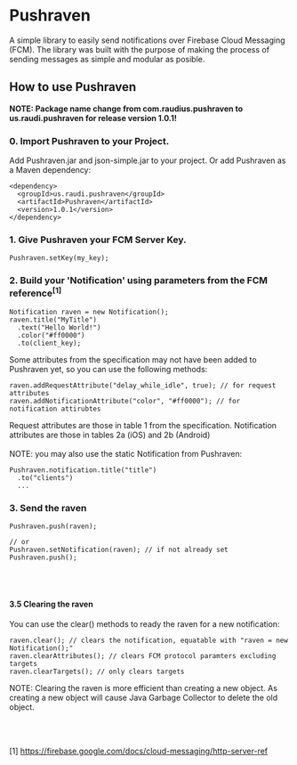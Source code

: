 # Pushraven

A simple library to easily send notifications over Firebase Cloud Messaging (FCM). 
The library was built with the purpose of making the process of sending messages as simple and modular as posible.

## How to use Pushraven

**NOTE: Package name change from com.raudius.pushraven to us.raudi.pushraven for release version 1.0.1!**

### 0. Import Pushraven to your Project.
Add Pushraven.jar and json-simple.jar to your project. Or add Pushraven as a Maven dependency:
```
<dependency>
  <groupId>us.raudi.pushraven</groupId>
  <artifactId>Pushraven</artifactId>
  <version>1.0.1</version>
</dependency>
```

### 1. Give Pushraven your FCM Server Key.
```
Pushraven.setKey(my_key);
```

### 2. Build your 'Notification' using parameters from the FCM reference<sup>[1]</sup>
```
Notification raven = new Notification();
raven.title("MyTitle")
  .text("Hello World!")
  .color("#ff0000")
  .to(client_key);
```
Some attributes from the specification may not have been added to Pushraven yet, so you can use the following methods:
```
raven.addRequestAttribute("delay_while_idle", true); // for request attributes
raven.addNotificationAttribute("color", "#ff0000"); // for notification attirubtes
```
Request attributes are those in table 1 from the specification.
Notification attributes are those in tables 2a (iOS) and 2b (Android)
<br /><br />
NOTE: you may also use the static Notification from Pushraven: 
```
Pushraven.notification.title("title")
  .to("clients")
  ...
```

### 3. Send the raven
```
Pushraven.push(raven);

// or 
Pushraven.setNotification(raven); // if not already set
Pushraven.push();
```

<br /><br />
  
  
#### 3.5 Clearing the raven
You can use the clear() methods to ready the raven for a new notification:
```
raven.clear(); // clears the notification, equatable with "raven = new Notification();"
raven.clearAttributes(); // clears FCM protocol paramters excluding targets
raven.clearTargets(); // only clears targets
```
NOTE: Clearing the raven is more efficient than creating a new object. As creating a new object will cause Java Garbage Collector to delete the old object.

<br /><br />


[1] https://firebase.google.com/docs/cloud-messaging/http-server-ref
